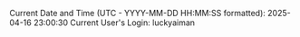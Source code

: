 Current Date and Time (UTC - YYYY-MM-DD HH:MM:SS formatted): 2025-04-16 23:00:30
Current User's Login: luckyaiman
